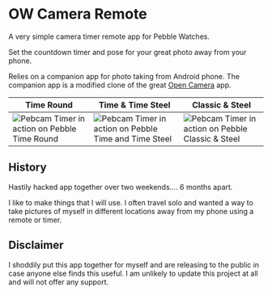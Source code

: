 # OW Camera Remote

A very simple camera timer remote app for Pebble Watches.

Set the countdown timer and pose for your great photo away from your phone.

Relies on a companion app for photo taking from Android phone. The companion app is a modified clone of the great [Open Camera](http://opencamera.sourceforge.net) app.

| Time Round  | Time & Time Steel | Classic & Steel |
| --- | --- | --- |
| ![Pebcam Timer in action on Pebble Time Round](https://raw.githubusercontent.com/jamsinclair/ow-camera-remote/master/submission-files/chalk.gif) |  ![Pebcam Timer in action on Pebble Time and Time Steel](https://raw.githubusercontent.com/jamsinclair/ow-camera-remote/master/submission-files/basalt.gif) |  ![Pebcam Timer in action on Pebble Classic & Steel](https://raw.githubusercontent.com/jamsinclair/ow-camera-remote/master/submission-files/aplite.gif) |

## History

Hastily hacked app together over two weekends.... 6 months apart.

I like to make things that I will use. I often travel solo and wanted a way to take pictures of myself in different locations away from my phone using a remote or timer.

## Disclaimer

I shoddily put this app together for myself and are releasing to the public in case anyone else finds this useful. I am unlikely to update this project at all and will not offer any support.
